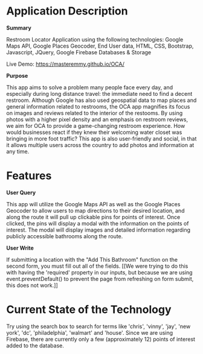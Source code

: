 
# Application Description

**Summary**

Restroom Locator Application using the following technologies: Google Maps API, Google Places Geocoder, End User data, HTML, CSS, Bootstrap, Javascript, JQuery, Google Firebase Databases & Storage  

Live Demo: https://masteremmy.github.io/OCA/

**Purpose**

This app aims to solve a problem many people face every day, and especially during long distance travel: the immediate need to find a decent restroom. Although Google has also used geospatial data to map places and general information related to restrooms, the OCA app magnifies its focus on images and reviews related to the interior of the restooms. By using photos with a higher pixel density and an emphasis on restroom reviews, we aim for OCA to provide a game-changing restroom experience. How would businesses react if they knew their welcoming water closet was bringing in more foot traffic? This app is also user-friendly and social, in that it allows multiple users across the country to add photos and information at any time.  

# Features 

**User Query**
  
This app will utilize the Google Maps API as well as the Google Places Geocoder to allow users to map directions to their desired location, and along the route it will pull up clickable pins for points of interest. Once clicked, the pins will display a modal with the information on the points of interest. The modal will display images and detailed information regarding publicly accessible bathrooms along the route. 

**User Write**

If submitting a location with the "Add This Bathroom" function on the second form, you must fill out all of the fields. [[We were trying to do this with having the 'required' property in our inputs, but because we are using event.preventDefault() to prevent the page from refreshing on form submit, this does not work.]]


# Current State of the Technology

Try using the search box to search for terms like 'chris', 'vinny', 'jay', 'new york', 'dc', 'philadelphia', 'walmart' and 'house'. Since we are using Firebase, there are currently only a few (approximately 12) points of interest added to the database. 

